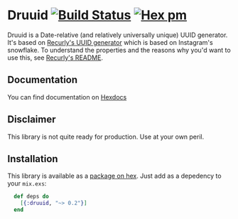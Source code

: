 # Druuid [![Build Status](https://travis-ci.org/bhelx/druuid.svg?branch=master)](https://travis-ci.org/bhelx/druuid) [![Hex pm](http://img.shields.io/hexpm/v/druuid.svg?style=flat)](https://hex.pm/packages/druuid)

Druuid is a Date-relative (and relatively universally unique) UUID generator. It's based on
[Recurly's UUID generator](https://github.com/recurly/druuid) which is based on Instagram's snowflake.
To understand the properties and the reasons why you'd want to use this, see
[Recurly's README](https://github.com/recurly/druuid/blob/master/README.markdown).

## Documentation

You can find documentation on [Hexdocs](https://hexdocs.pm/druuid/Druuid.html)

## Disclaimer

This library is not quite ready for production. Use at your own peril.

## Installation

This library is available as a [package on hex](https://hex.pm/packages/druuid). Just add
as a depedency to your `mix.exs`:

```elixir
  def deps do
    [{:druuid, "~> 0.2"}]
  end
```
